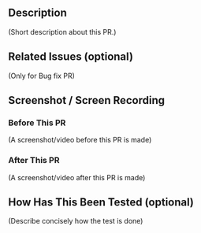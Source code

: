 ## Description

(Short description about this PR.)

## Related Issues (optional)

(Only for Bug fix PR)

## Screenshot / Screen Recording

### Before This PR

(A screenshot/video before this PR is made)

### After This PR

(A screenshot/video after this PR is made)

## How Has This Been Tested (optional)

(Describe concisely how the test is done)

